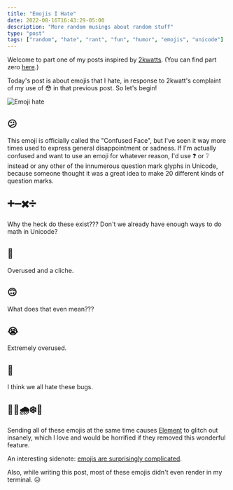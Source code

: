 ```yaml
---
title: "Emojis I Hate"
date: 2022-08-16T16:43:29-05:00
description: "More random musings about random stuff"
type: "post"
tags: ["random", "hate", "rant", "fun", "humor", "emojis", "unicode"]
---
```



Welcome to part one of my posts inspired by [2kwatts](https://2kwatts.exozy.me/). (You can find part zero [here](/posts/colored-pencils).)

Today's post is about emojis that I hate, in response to 2kwatt's complaint of my use of 😳 in that previous post. So let's begin!

![Emoji hate](/img/unicode.png)

## 😕

This emoji is officially called the "Confused Face", but I've seen it way more times used to express general disappointment or sadness. If I'm actually confused and want to use an emoji for whatever reason, I'd use ❓ or ❔ instead or any other of the innumerous question mark glyphs in Unicode, because someone thought it was a great idea to make 20 different kinds of question marks.

## ➕➖✖️➗

Why the heck do these exist??? Don't we already have enough ways to do math in Unicode?

## 🤣

Overused and a cliche.

## 🙃

What does that even mean???

## 😭

Extremely overused.

## 🦟

I think we all hate these bugs.

## 🎉🎆🌧️❄️👾

Sending all of these emojis at the same time causes [Element](https://element.io/) to glitch out insanely, which I love and would be horrified if they removed this wonderful feature.

An interesting sidenote: [emojis are surprisingly complicated](https://tonsky.me/blog/emoji/).

Also, while writing this post, most of these emojis didn't even render in my terminal. 😥
